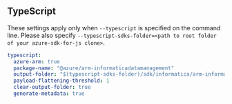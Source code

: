 ## TypeScript

These settings apply only when `--typescript` is specified on the command line.
Please also specify `--typescript-sdks-folder=<path to root folder of your azure-sdk-for-js clone>`.

``` yaml $(typescript)
typescript:
  azure-arm: true
  package-name: "@azure/arm-informaticadatamanagement"
  output-folder: "$(typescript-sdks-folder)/sdk/informatica/arm-informaticadatamanagement"
  payload-flattening-threshold: 1
  clear-output-folder: true
  generate-metadata: true
```
